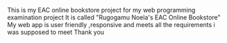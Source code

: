 This is my EAC online bookstore project for my web programming examination project
It is called "Rugogamu Noela's EAC Online Bookstore"
My web app is user friendly ,responsive and meets all the requirements i was supposed to meet
Thank you
